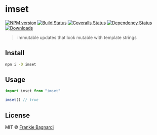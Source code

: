 # imset

[![NPM version][npm-image]][npm-url]
[![Build Status][travis-image]][travis-url]
[![Coveralls Status][coveralls-image]][coveralls-url]
[![Dependency Status][depstat-image]][depstat-url]
[![Downloads][download-badge]][npm-url]

> immutable updates that look mutable with template strings

## Install

```sh
npm i -D imset
```

## Usage

```js
import imset from "imset"

imset() // true
```

## License

MIT © [Frankie Bagnardi](https://github.com/brigand)

[npm-url]: https://npmjs.org/package/imset
[npm-image]: https://img.shields.io/npm/v/imset.svg?style=flat-square

[travis-url]: https://travis-ci.org/brigand/imset
[travis-image]: https://img.shields.io/travis/brigand/imset.svg?style=flat-square

[coveralls-url]: https://coveralls.io/r/brigand/imset
[coveralls-image]: https://img.shields.io/coveralls/brigand/imset.svg?style=flat-square

[depstat-url]: https://david-dm.org/brigand/imset
[depstat-image]: https://david-dm.org/brigand/imset.svg?style=flat-square

[download-badge]: http://img.shields.io/npm/dm/imset.svg?style=flat-square
